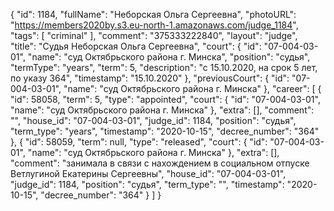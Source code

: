 {
    "id": 1184,
    "fullName": "Неборская Ольга Сергеевна",
    "photoURL": "https://members2020by.s3.eu-north-1.amazonaws.com/judge_1184",
    "tags": [
        "criminal"
    ],
    "comment": "375333222840",
    "layout": "judge",
    "title": "Судья Неборская Ольга Сергеевна",
    "court": {
        "id": "07-004-03-01",
        "name": "суд Октябрьского района г. Минска",
        "position": "судья",
        "termType": "years",
        "term": 5,
        "description": "c 15.10.2020, на срок 5 лет, по указу 364",
        "timestamp": "15.10.2020"
    },
    "previousCourt": {
        "id": "07-004-03-01",
        "name": "суд Октябрьского района г. Минска"
    },
    "career": [
        {
            "id": 58058,
            "term": 5,
            "type": "appointed",
            "court": {
                "id": "07-004-03-01",
                "name": "суд Октябрьского района г. Минска"
            },
            "extra": [],
            "comment": "",
            "house_id": "07-004-03-01",
            "judge_id": 1184,
            "position": "судья",
            "term_type": "years",
            "timestamp": "2020-10-15",
            "decree_number": "364"
        },
        {
            "id": 58059,
            "term": null,
            "type": "released",
            "court": {
                "id": "07-004-03-01",
                "name": "суд Октябрьского района г. Минска"
            },
            "extra": [],
            "comment": "занимала в связи с нахождением в социальном отпуске Ветлугиной Екатерины Сергеевны",
            "house_id": "07-004-03-01",
            "judge_id": 1184,
            "position": "судья",
            "term_type": "",
            "timestamp": "2020-10-15",
            "decree_number": "364"
        }
    ]
}